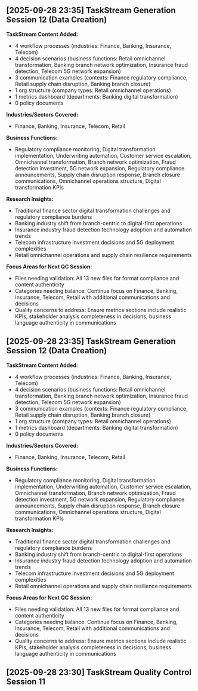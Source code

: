 ## [2025-09-28 23:35] TaskStream Generation Session 12 (Data Creation)

**TaskStream Content Added:**
- 4 workflow processes (industries: Finance, Banking, Insurance, Telecom)
- 4 decision scenarios (business functions: Retail omnichannel transformation, Banking branch network optimization, Insurance fraud detection, Telecom 5G network expansion)
- 3 communication examples (contexts: Finance regulatory compliance, Retail supply chain disruption, Banking branch closure)
- 1 org structure (company types: Retail omnichannel operations)
- 1 metrics dashboard (departments: Banking digital transformation)
- 0 policy documents

**Industries/Sectors Covered:**
- Finance, Banking, Insurance, Telecom, Retail

**Business Functions:**
- Regulatory compliance monitoring, Digital transformation implementation, Underwriting automation, Customer service escalation, Omnichannel transformation, Branch network optimization, Fraud detection investment, 5G network expansion, Regulatory compliance announcements, Supply chain disruption response, Branch closure communications, Omnichannel operations structure, Digital transformation KPIs

**Research Insights:**
- Traditional finance sector digital transformation challenges and regulatory compliance burdens
- Banking industry shift from branch-centric to digital-first operations
- Insurance industry fraud detection technology adoption and automation trends
- Telecom infrastructure investment decisions and 5G deployment complexities
- Retail omnichannel operations and supply chain resilience requirements

**Focus Areas for Next QC Session:**
- Files needing validation: All 13 new files for format compliance and content authenticity
- Categories needing balance: Continue focus on Finance, Banking, Insurance, Telecom, Retail with additional communications and decisions
- Quality concerns to address: Ensure metrics sections include realistic KPIs, stakeholder analysis completeness in decisions, business language authenticity in communications


## [2025-09-28 23:35] TaskStream Generation Session 12 (Data Creation)

**TaskStream Content Added:**
- 4 workflow processes (industries: Finance, Banking, Insurance, Telecom)
- 4 decision scenarios (business functions: Retail omnichannel transformation, Banking branch network optimization, Insurance fraud detection, Telecom 5G network expansion)
- 3 communication examples (contexts: Finance regulatory compliance, Retail supply chain disruption, Banking branch closure)
- 1 org structure (company types: Retail omnichannel operations)
- 1 metrics dashboard (departments: Banking digital transformation)
- 0 policy documents

**Industries/Sectors Covered:**
- Finance, Banking, Insurance, Telecom, Retail

**Business Functions:**
- Regulatory compliance monitoring, Digital transformation implementation, Underwriting automation, Customer service escalation, Omnichannel transformation, Branch network optimization, Fraud detection investment, 5G network expansion, Regulatory compliance announcements, Supply chain disruption response, Branch closure communications, Omnichannel operations structure, Digital transformation KPIs

**Research Insights:**
- Traditional finance sector digital transformation challenges and regulatory compliance burdens
- Banking industry shift from branch-centric to digital-first operations
- Insurance industry fraud detection technology adoption and automation trends
- Telecom infrastructure investment decisions and 5G deployment complexities
- Retail omnichannel operations and supply chain resilience requirements

**Focus Areas for Next QC Session:**
- Files needing validation: All 13 new files for format compliance and content authenticity
- Categories needing balance: Continue focus on Finance, Banking, Insurance, Telecom, Retail with additional communications and decisions
- Quality concerns to address: Ensure metrics sections include realistic KPIs, stakeholder analysis completeness in decisions, business language authenticity in communications

## [2025-09-28 23:30] TaskStream Quality Control Session 11